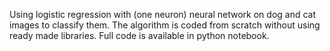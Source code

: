 Using logistic regression with (one neuron) neural network on dog and cat images to classify them. The algorithm is coded from scratch without using ready made libraries.
Full code is available in python notebook.
